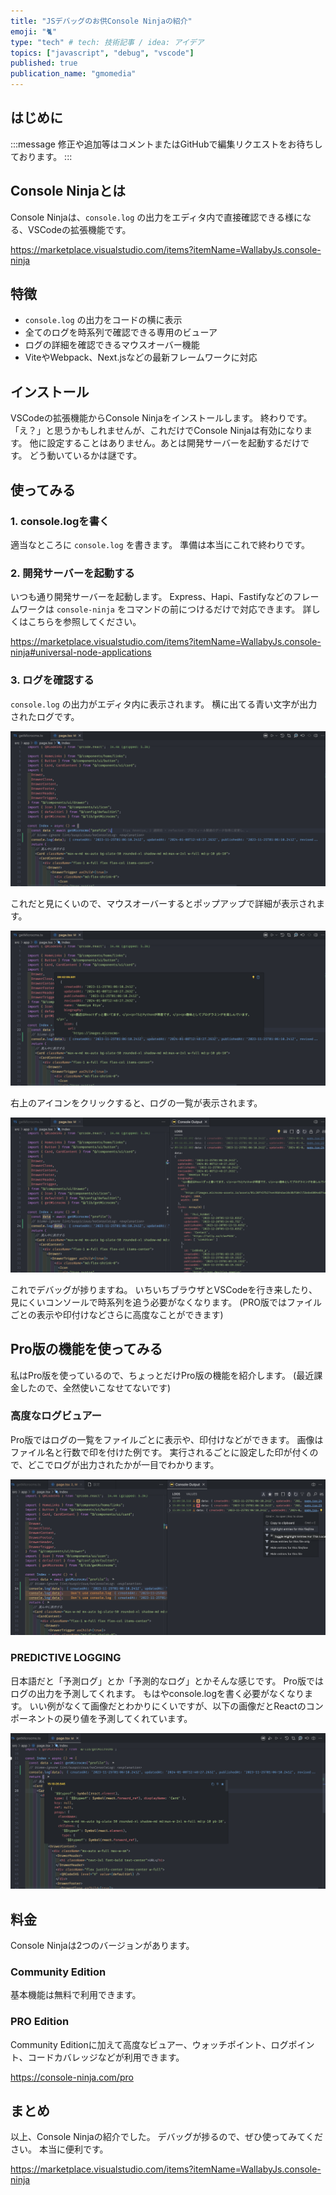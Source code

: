 ```yaml
---
title: "JSデバッグのお供Console Ninjaの紹介"
emoji: "🐈"
type: "tech" # tech: 技術記事 / idea: アイデア
topics: ["javascript", "debug", "vscode"]
published: true
publication_name: "gmomedia"
---
```


## はじめに

:::message
修正や追加等はコメントまたはGitHubで編集リクエストをお待ちしております。
:::

## Console Ninjaとは

Console Ninjaは、`console.log` の出力をエディタ内で直接確認できる様になる、VSCodeの拡張機能です。

https://marketplace.visualstudio.com/items?itemName=WallabyJs.console-ninja

## 特徴

- `console.log` の出力をコードの横に表示
- 全てのログを時系列で確認できる専用のビューア
- ログの詳細を確認できるマウスオーバー機能
- ViteやWebpack、Next.jsなどの最新フレームワークに対応

## インストール

VSCodeの拡張機能からConsole Ninjaをインストールします。
終わりです。「え？」と思うかもしれませんが、これだけでConsole Ninjaは有効になります。
他に設定することはありません。あとは開発サーバーを起動するだけです。
どう動いているかは謎です。

## 使ってみる

### 1. console.logを書く

適当なところに `console.log` を書きます。
準備は本当にこれで終わりです。

### 2. 開発サーバーを起動する

いつも通り開発サーバーを起動します。
Express、Hapi、Fastifyなどのフレームワークは `console-ninja` をコマンドの前につけるだけで対応できます。
詳しくはこちらを参照してください。

https://marketplace.visualstudio.com/items?itemName=WallabyJs.console-ninja#universal-node-applications

### 3. ログを確認する

`console.log` の出力がエディタ内に表示されます。
横に出てる青い文字が出力されたログです。

![](/images/373948951f0f24/0.png)

これだと見にくいので、マウスオーバーするとポップアップで詳細が表示されます。

![](/images/373948951f0f24/1.png)

右上のアイコンをクリックすると、ログの一覧が表示されます。

![](/images/373948951f0f24/2.png)

これでデバッグが捗りますね。
いちいちブラウザとVSCodeを行き来したり、見にくいコンソールで時系列を追う必要がなくなります。
(PRO版ではファイルごとの表示や印付けなどさらに高度なことができます)

## Pro版の機能を使ってみる

私はPro版を使っているので、ちょっとだけPro版の機能を紹介します。
(最近課金したので、全然使いこなせてないです)

### 高度なログビュアー

Pro版ではログの一覧をファイルごとに表示や、印付けなどができます。
画像はファイル名と行数で印を付けた例です。
実行されるごとに設定した印が付くので、どこでログが出力されたかが一目でわかります。

![](/images/373948951f0f24/3.png)

### PREDICTIVE LOGGING

日本語だと「予測ログ」とか「予測的なログ」とかそんな感じです。
Pro版ではログの出力を予測してくれます。
もはやconsole.logを書く必要がなくなります。
いい例がなくて画像だとわかりにくいですが、以下の画像だとReactのコンポーネントの戻り値を予測してくれています。

![](/images/373948951f0f24/4.png)

## 料金

Console Ninjaは2つのバージョンがあります。

### Community Edition

基本機能は無料で利用できます。

### PRO Edition

Community Editionに加えて高度なビュアー、ウォッチポイント、ログポイント、コードカバレッジなどが利用できます。

https://console-ninja.com/pro

## まとめ

以上、Console Ninjaの紹介でした。
デバッグが捗るので、ぜひ使ってみてください。
本当に便利です。

https://marketplace.visualstudio.com/items?itemName=WallabyJs.console-ninja

